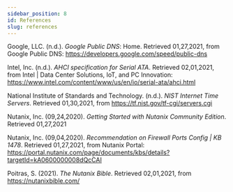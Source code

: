 ```yaml
---
sidebar_position: 8
id: References
slug: references
---
```


Google, LLC. (n.d.). _Google Public DNS_: Home. Retrieved 01,27,2021, from Google Public DNS: https://developers.google.com/speed/public-dns

Intel, Inc. (n.d.). _AHCI specification for Serial ATA_. Retrieved 02,01,2021, from Intel | Data Center Solutions, IoT, and PC Innovation: https://www.intel.com/content/www/us/en/io/serial-ata/ahci.html

National Institute of Standards and Technology. (n.d.). _NIST Internet Time Servers_. Retrieved 01,30,2021, from https://tf.nist.gov/tf-cgi/servers.cgi

Nutanix, Inc. (09,24,2020). _Getting Started with Nutanix Community Edition_. Retrieved 01,27,2021

Nutanix, Inc. (09,04,2020). _Recommendation on Firewall Ports Config | KB 1478_. Retrieved 01,27,2021, from Nutanix Portal: https://portal.nutanix.com/page/documents/kbs/details?targetId=kA0600000008dQcCAI

Poitras, S. (2021). _The Nutanix Bible_. Retrieved 02,01,2021, from https://nutanixbible.com/
